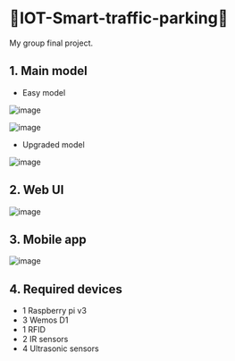 # 🚗IOT-Smart-traffic-parking🚗

My group final project.

## 1. Main model
- Easy model

![image](https://user-images.githubusercontent.com/64649752/177179328-c525743b-8c71-42a0-b45b-58d35af51f22.png)

![image](https://user-images.githubusercontent.com/64649752/177181895-c614d0f9-95bb-4f78-b2c0-c6e8665e33e9.png)
- Upgraded model

![image](https://user-images.githubusercontent.com/64649752/177180338-f7fed5fb-2f31-489e-ad60-f966d021c6fa.png)


## 2. Web UI
![image](https://user-images.githubusercontent.com/64649752/177253332-c3e7af86-0c0c-4950-ba63-07982d9e8af2.png)

## 3. Mobile app
![image](https://user-images.githubusercontent.com/64649752/177253390-99ddc519-855c-462e-b8c9-101687f90a49.png)

## 4. Required devices
-  1 Raspberry pi v3
-  3 Wemos D1
-  1 RFID
-  2 IR sensors
-  4 Ultrasonic sensors
